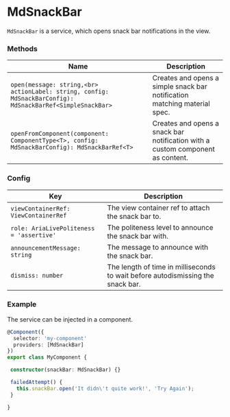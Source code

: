 # MdSnackBar
`MdSnackBar` is a service, which opens snack bar notifications in the view.

### Methods

| Name |  Description |
| --- | --- |
| `open(message: string,<br>  actionLabel: string, config: MdSnackBarConfig): MdSnackBarRef<SimpleSnackBar>` | Creates and opens a simple snack bar notification matching material spec. |
| `openFromComponent(component: ComponentType<T>, config: MdSnackBarConfig): MdSnackBarRef<T>` | Creates and opens a snack bar notification with a custom component as content. |

### Config

| Key |  Description |
| --- | --- |
| `viewContainerRef: ViewContainerRef` | The view container ref to attach the snack bar to. |
| `role: AriaLivePoliteness = 'assertive'` | The politeness level to announce the snack bar with. |
| `announcementMessage: string` | The message to announce with the snack bar. |
| `dismiss: number` | The length of time in milliseconds to wait before autodismissing the snack bar. |


### Example
The service can be injected in a component.
```ts
@Component({
  selector: 'my-component'
  providers: [MdSnackBar]
})
export class MyComponent {

 constructor(snackBar: MdSnackBar) {}

 failedAttempt() {
   this.snackBar.open('It didn\'t quite work!', 'Try Again');
 }

}
```

